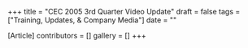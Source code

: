 +++
title = "CEC 2005 3rd Quarter Video Update"
draft = false
tags = ["Training, Updates, & Company Media"]
date = ""

[Article]
contributors = []
gallery = []
+++